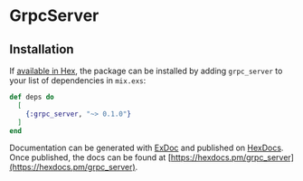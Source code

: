 # GrpcServer

## Installation

If [available in Hex](https://hex.pm/docs/publish), the package can be installed
by adding `grpc_server` to your list of dependencies in `mix.exs`:

```elixir
def deps do
  [
    {:grpc_server, "~> 0.1.0"}
  ]
end
```

Documentation can be generated with [ExDoc](https://github.com/elixir-lang/ex_doc)
and published on [HexDocs](https://hexdocs.pm). Once published, the docs can
be found at [https://hexdocs.pm/grpc_server](https://hexdocs.pm/grpc_server).
